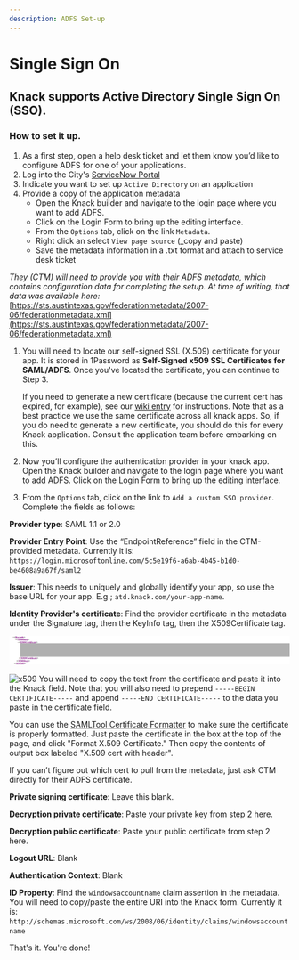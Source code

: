 ```yaml
---
description: ADFS Set-up
---
```


# Single Sign On

## Knack supports Active Directory Single Sign On \(SSO\). 

### How to set it up.

1. As a first step, open a help desk ticket and let them know you’d like to configure ADFS for one of your applications. 
2. Log into the City's [ServiceNow Portal ](https://atx.service-now.com/sp)
3. Indicate you want to set up `Active Directory` on an application
4. Provide a copy of the application metadata 
   * Open the Knack builder and navigate to the login page where you want to add ADFS. 
   * Click on the Login Form to bring up the editing interface. 
   * From the `Options` tab, click on the link `Metadata`. 
   * Right click an select `View page source` \(\_copy and paste\)
   * Save the metadata information in a .txt format and attach to service desk ticket

_They \(CTM\) will need to provide you with their ADFS metadata, which contains configuration data for completing the setup. At time of writing, that data was available here:_ [https://sts.austintexas.gov/federationmetadata/2007-06/federationmetadata.xml](https://sts.austintexas.gov/federationmetadata/2007-06/federationmetadata.xml)

1. You will need to locate our self-signed SSL \(X.509\) certificate for your app. It is stored in 1Password as **Self-Signed x509 SSL Certificates for SAML/ADFS**. Once you've located the certificate, you can continue to Step 3.

   If you need to generate a new certificate \(because the current cert has expired, for example\), see our [wiki entry](https://github.com/cityofaustin/atd-data-tech/wiki/Knack:-SSL-Certificate-Management) for instructions. Note that as a best practice we use the same certificate across all knack apps. So, if you do need to generate a new certificate, you should do this for every Knack application. Consult the application team before embarking on this.

2. Now you’ll configure the authentication provider in your knack app. Open the Knack builder and navigate to the login page where you want to add ADFS. Click on the Login Form to bring up the editing interface.
3. From the `Options` tab, click on the link to `Add a custom SSO provider`. Complete the fields as follows:

**Provider type**: SAML 1.1 or 2.0

**Provider Entry Point**: Use the “EndpointReference” field in the CTM-provided metadata. Currently it is: `https://login.microsoftonline.com/5c5e19f6-a6ab-4b45-b1d0-be4608a9a67f/saml2`

**Issuer**: This needs to uniquely and globally identify your app, so use the base URL for your app. E.g.; `atd.knack.com/your-app-name`.

**Identity Provider's certificate**: Find the provider certificate in the metadata under the Signature tag, then the KeyInfo tag, then the X509Certificate tag.

![](../../.gitbook/assets/x509_cert.png)

![x509](https://github.com/cityofaustin/atd-data-tech/blob/master/images/x509_cert.png) You will need to copy the text from the certificate and paste it into the Knack field. Note that you will also need to prepend `-----BEGIN CERTIFICATE-----` and append `-----END CERTIFICATE-----` to the data you paste in the certificate field.

You can use the [SAMLTool Certificate Formatter](https://www.samltool.com/format_x509cert.php) to make sure the certificate is properly formatted. Just paste the certificate in the box at the top of the page, and click "Format X.509 Certificate." Then copy the contents of output box labeled "X.509 cert with header".

If you can’t figure out which cert to pull from the metadata, just ask CTM directly for their ADFS certificate.

**Private signing certificate**: Leave this blank.

**Decryption private certificate**: Paste your private key from step 2 here.

**Decryption public certificate**: Paste your public certificate from step 2 here.

**Logout URL**: Blank

**Authentication Context**: Blank

**ID Property**: Find the `windowsaccountname` claim assertion in the metadata. You will need to copy/paste the entire URI into the Knack form. Currently it is: `http://schemas.microsoft.com/ws/2008/06/identity/claims/windowsaccountname`

That's it. You're done!

